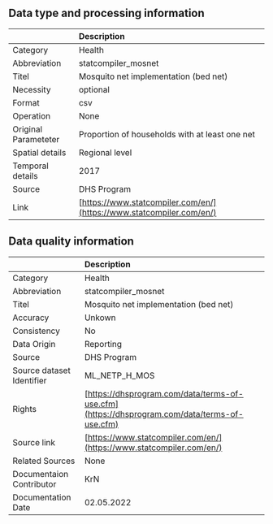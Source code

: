 ## Data type and processing information 

|                      | Description                                                          |
|:---------------------|:---------------------------------------------------------------------|
| Category             | Health                                                               |
| Abbreviation         | statcompiler_mosnet                                                  |
| Titel                | Mosquito net implementation (bed net)                                |
| Necessity            | optional                                                             |
| Format               | csv                                                                  |
| Operation            | None                                                                 |
| Original Parameteter | Proportion of households with at least one net                       |
| Spatial details      | Regional level                                                       |
| Temporal details     | 2017                                                                 |
| Source               | DHS Program                                                          |
| Link                 | [https://www.statcompiler.com/en/](https://www.statcompiler.com/en/) |

## Data quality information 

|                           | Description                                                                                  |
|:--------------------------|:---------------------------------------------------------------------------------------------|
| Category                  | Health                                                                                       |
| Abbreviation              | statcompiler_mosnet                                                                          |
| Titel                     | Mosquito net implementation (bed net)                                                        |
| Accuracy                  | Unkown                                                                                       |
| Consistency               | No                                                                                           |
| Data Origin               | Reporting                                                                                    |
| Source                    | DHS Program                                                                                  |
| Source dataset Identifier | ML_NETP_H_MOS                                                                                |
| Rights                    | [https://dhsprogram.com/data/terms-of-use.cfm](https://dhsprogram.com/data/terms-of-use.cfm) |
| Source link               | [https://www.statcompiler.com/en/](https://www.statcompiler.com/en/)                         |
| Related Sources           | None                                                                                         |
| Documentaion Contributor  | KrN                                                                                          |
| Documentation Date        | 02.05.2022                                                                                   |